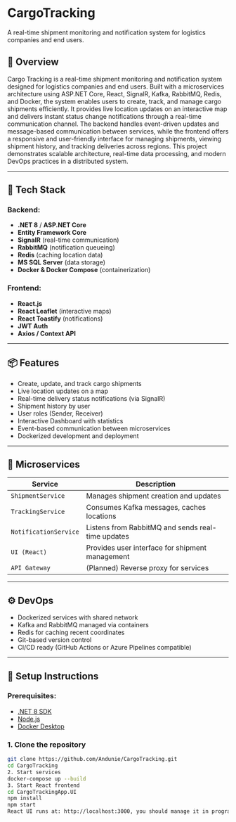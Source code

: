 # CargoTracking

A real-time shipment monitoring and notification system for logistics companies and end users.

## 🚀 Overview

Cargo Tracking is a real-time shipment monitoring and notification system designed for logistics companies and end users. Built with a microservices architecture using ASP.NET Core, React, SignalR, Kafka, RabbitMQ, Redis, and Docker, the system enables users to create, track, and manage cargo shipments efficiently. It provides live location updates on an interactive map and delivers instant status change notifications through a real-time communication channel. The backend handles event-driven updates and message-based communication between services, while the frontend offers a responsive and user-friendly interface for managing shipments, viewing shipment history, and tracking deliveries across regions. This project demonstrates scalable architecture, real-time data processing, and modern DevOps practices in a distributed system.

---

## 🧰 Tech Stack

### Backend:
- **.NET 8** / **ASP.NET Core**
- **Entity Framework Core**
- **SignalR** (real-time communication)
- **RabbitMQ** (notification queueing)
- **Redis** (caching location data)
- **MS SQL Server** (data storage)
- **Docker & Docker Compose** (containerization)

### Frontend:
- **React.js**
- **React Leaflet** (interactive maps)
- **React Toastify** (notifications)
- **JWT Auth**
- **Axios / Context API**

---

## 📦 Features

- Create, update, and track cargo shipments
- Live location updates on a map
- Real-time delivery status notifications (via SignalR)
- Shipment history by user
- User roles (Sender, Receiver)
- Interactive Dashboard with statistics
- Event-based communication between microservices
- Dockerized development and deployment

---

## 📁 Microservices

| Service             | Description |
|---------------------|-------------|
| `ShipmentService`   | Manages shipment creation and updates |
| `TrackingService`   | Consumes Kafka messages, caches locations |
| `NotificationService` | Listens from RabbitMQ and sends real-time updates |
| `UI (React)`        | Provides user interface for shipment management |
| `API Gateway`       | (Planned) Reverse proxy for services |

---

## ⚙️ DevOps

- Dockerized services with shared network
- Kafka and RabbitMQ managed via containers
- Redis for caching recent coordinates
- Git-based version control
- CI/CD ready (GitHub Actions or Azure Pipelines compatible)

---

## 🔧 Setup Instructions

### Prerequisites:
- [.NET 8 SDK](https://dotnet.microsoft.com/)
- [Node.js](https://nodejs.org/)
- [Docker Desktop](https://www.docker.com/products/docker-desktop)

### 1. Clone the repository

```bash
git clone https://github.com/Andunie/CargoTracking.git
cd CargoTracking
2. Start services
docker-compose up --build
3. Start React frontend
cd CargoTrackingApp.UI
npm install
npm start
React UI runs at: http://localhost:3000, you should manage it in program.cs for all services.
